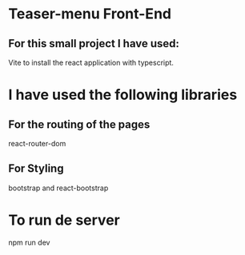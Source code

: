 # Teaser-menu Front-End

## For this small project I have used:

Vite to install the react application with typescript.

# I have used the following libraries

## For the routing of the pages
react-router-dom

## For Styling
bootstrap and react-bootstrap

# To run de server
npm run dev



